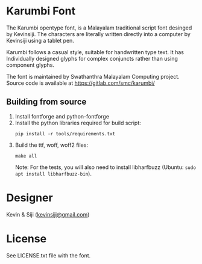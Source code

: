 Karumbi Font
==========

The Karumbi opentype font, is a Malayalam traditional script font desinged by Kevinsiji. The characters are literally written directly into a computer by Kevinsiji using a tablet pen.

Karumbi follows a casual style, suitable for handwritten type text. It has Individually designed glyphs for complex conjuncts rather than using component glyphs.

The font is maintained by Swathanthra Malayalam Computing project. Source code is available at https://gitlab.com/smc/karumbi/


Building from source
--------------------
1. Install fontforge and python-fontforge
2. Install the python libraries required for build script:
    ```
    pip install -r tools/requirements.txt
    ```
3. Build the ttf, woff, woff2 files:
   ```
   make all
   ```
   Note: For the tests, you will also need to install libharfbuzz (Ubuntu: `sudo apt install libharfbuzz-bin`).

Designer
=================
Kevin & Siji (kevinsiji@gmail.com)

License
=======

See LICENSE.txt file with the font.
